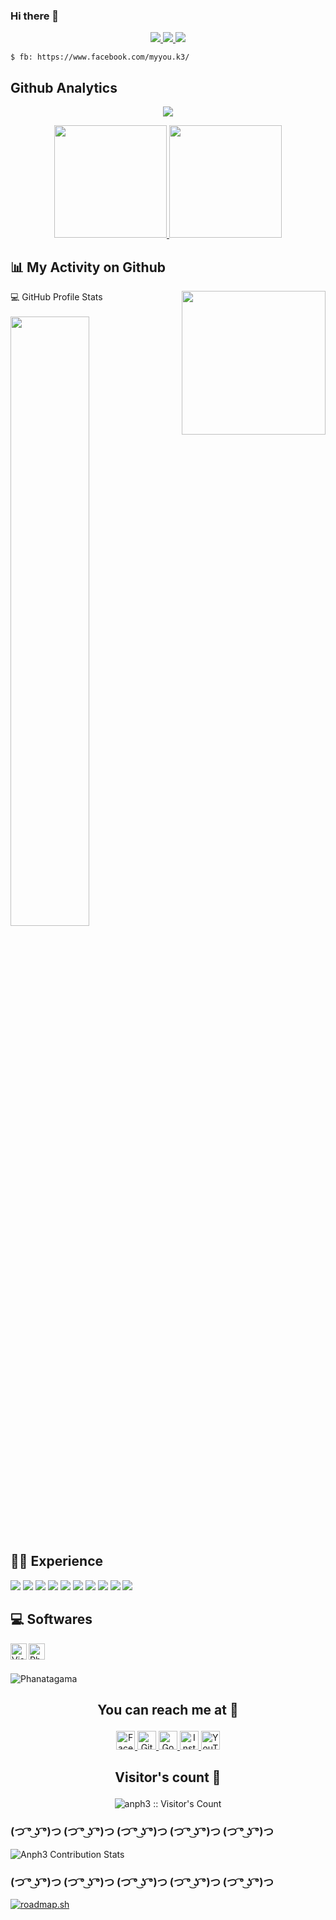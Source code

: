 ### Hi there 👋

<!--
**AnPH3/AnPH3** is a ✨ _special_ ✨ repository because its `README.md` (this file) appears on your GitHub profile.
Here are some ideas to get you started:
- 🔭 I’m currently working on ...
- 🌱 I’m currently learning ...
- 👯 I’m looking to collaborate on ...
- 🤔 I’m looking for help with ...
- 💬 Ask me about ...
- 📫 How to reach me: ...
- 😄 Pronouns: ...
- ⚡ Fun fact: ...
-->
<p align="center">
<!--  ![Pengunjung](https://visitor-badge.laobi.icu/badge?page_id=phanatagama.phanatagama) <a href="https://travis-ci.org/Dogfalo/materialize"></a>  -->
   <a href="">
      <img src="https://visitor-badge.laobi.icu/badge?page_id=anph3.anph3">
         <img src="https://img.shields.io/twitter/follow/myoran2?color=red&label=Twitter&style=flat-square">
      <img src="https://img.shields.io/youtube/channel/subscribers/UCy0Oo_5y2WxohUzzpItCfIw?label=Youtube&style=flat-square">
      </a>
</p>      
<!--**Statistik Efektif**-->

<!-- ```
$ curl --silent https://github.com/anph3.gpg | gpg --import
``` -->
```
$ fb: https://www.facebook.com/myyou.k3/
```

## Github Analytics
<p align="center">
  <img alig src="https://github-profile-trophy.vercel.app/?username=anph3&no-bg=true&no-frame=true&theme=onedark&column=7" />
<!--    &rank=SSS,SS,S,AAA,AA,A,B,C -->
</p>


<!--START_SECTION:waka-->
<!-- ![Anph3 Contribution Stats](https://github-contribution-stats.vercel.app/api/?username=anph3) -->
<p align="center">
<a href="https://github.com/anph3">
  <img height="180em" src="https://github-readme-stats.vercel.app/api?username=anph3&show_icons=true&theme=midnight-purple&include_all_commits=true&count_private=true"/>
  <img height="180em" src="https://github-readme-stats-eight-theta.vercel.app/api/top-langs/?username=anph3&layout=compact&langs_count=8&theme=midnight-purple"/>
</a>
</p>

<!-- ![Phanatagama Contribution Stats](https://github-readme-stats.vercel.app/api?username=phanatagama&show_icons=true&theme=midnight-purple&include_all_commits=true&count_private=true)
![language_stats](https://github-readme-stats-eight-theta.vercel.app/api/top-langs/?username=phanatagama&layout=compact&langs_count=8&theme=midnight-purple) -->
<!--<p><img src="https://github.githubassets.com/images/mona-whisper.gif" /></p>-->

<!--```text
JS  5 hrs 19 mins   ████████████░░░░░░░░░░░░░   49.44 % 
PHP      4 hrs 15 mins   ██████████░░░░░░░░░░░░░░░   39.61 % 
Other   46 mins         █░░░░░░░░░░░░░░░░░░░░░░░░   07.16 % 
Diff    12 mins         ░░░░░░░░░░░░░░░░░░░░░░░░░   01.94 % 
Text    6 mins          ░░░░░░░░░░░░░░░░░░░░░░░░░   00.98 %
```-->
<!--END_SECTION:waka-->

<!--**My Contribution**
[![Contribution Stats](https://github-contribution-stats.vercel.app/api/?username=anph3)](https://github.com/LordDashMe/github-contribution-stats/)-->

## 📊 My Activity on Github
<img align='right' src="https://media.giphy.com/media/M9gbBd9nbDrOTu1Mqx/giphy.gif" width="230">
<!-- <details>  -->
  <summary>💻 GitHub Profile Stats</summary>
  <br/>
    <a href="https://github.com/anph3"><img width="50%" src="https://github-readme-streak-stats.herokuapp.com/?user=anph3&theme=highcontrast"/></a>
  <br/>
<!--   <b>Note:</b> Top languages is only a metric of the languages my public code consists of and doesn't reflect experience or skill level. -->
<!-- </details> -->

## 👨‍💻 Experience
<p>
  <img src="https://img.shields.io/badge/git%20-%23F05033.svg?&style=for-the-badge&logo=git&logoColor=white"/>
 <img src="https://img.shields.io/badge/gitlab%20-%23181717.svg?&style=for-the-badge&logo=gitlab&logoColor=white"/>
  <img src="https://img.shields.io/badge/github%20-%23121011.svg?&style=for-the-badge&logo=github&logoColor=white"/>
  <img src="https://img.shields.io/badge/laravel%20-%23FF2D20.svg?&style=for-the-badge&logo=laravel&logoColor=white"/>
  <img src="https://img.shields.io/badge/Flutter%20-%2302569B.svg?&style=for-the-badge&logo=Flutter&logoColor=white" />
<!--   <img src="https://img.shields.io/badge/express.js%20-%23404d59.svg?&style=for-the-badge"/> -->
<!--   <img src="https://img.shields.io/badge/vuejs%20-%2335495e.svg?&style=for-the-badge&logo=vue.js&logoColor=%234FC08D"/> -->
  
  <img src="https://img.shields.io/badge/html5%20-%23E34F26.svg?&style=for-the-badge&logo=html5&logoColor=white"/>
  <img src="https://img.shields.io/badge/css3%20-%231572B6.svg?&style=for-the-badge&logo=css3&logoColor=white"/>
  <img src="https://img.shields.io/badge/bootstrap%20-%23563D7C.svg?&style=for-the-badge&logo=bootstrap&logoColor=white"/>
<!--   <img src="https://img.shields.io/badge/javascript%20-%23323330.svg?&style=for-the-badge&logo=javascript&logoColor=%23F7DF1E"/> -->
<!--   <img src="https://img.shields.io/badge/jQuery-ff69b4?&style=for-the-badge&logo=jquery&logoColor=white"/> -->
<!--  <img src="https://img.shields.io/badge/typescript%20-%23007ACC.svg?&style=for-the-badge&logo=typescript&logoColor=white"/> -->
<!--   <img src="https://img.shields.io/badge/php-%23777BB4.svg?&style=for-the-badge&logo=php&logoColor=white"/> -->
<!--  <img src="https://img.shields.io/badge/java-%23ED8B00.svg?&style=for-the-badge&logo=java&logoColor=white"/> -->
  <img src="https://img.shields.io/badge/PYTHON-success?&style=for-the-badge&logo=python&logoColor=white"/>
<!--   <img src="https://img.shields.io/badge/REACT-blueviolet?&style=for-the-badge&logo=react&logoColor=white"/> -->
<!--   <img src="https://img.shields.io/badge/express-violet?&style=for-the-badge&logo=express&logoColor=white"/> -->
<!--   <img src="https://img.shields.io/badge/mongodb-orange?&style=for-the-badge&logo=mongodb&logoColor=white"/> -->
<!--  <img src="https://img.shields.io/badge/WORDPRESS-9cf?&style=for-the-badge&logo=wordpress&logoColor=white"/> -->
<!--   <img src="https://img.shields.io/badge/kotlin-%230095D5.svg?&style=for-the-badge&logo=kotlin&logoColor=white"/> -->
  <img src="https://img.shields.io/badge/dart-%230175C2.svg?&style=for-the-badge&logo=dart&logoColor=white"/>

</p>

## 💻 Softwares
<p>
      <img align="left" alt="Visual Studio Code" width="26px" src="https://raw.githubusercontent.com/github/explore/80688e429a7d4ef2fca1e82350fe8e3517d3494d/topics/visual-studio-code/visual-studio-code.png" />
<!--       <a href="https://www.adobe.com/products/xd.html" target="_blank"> <img align="left" alt="XD" width="26px" src="https://github.com/Aakarsh-B/trying-repos/blob/master/adobexd.png?raw=true"/> </a>  -->
<!--       <a href="https://www.adobe.com/in/products/illustrator.html" target="_blank"> <img align="left" alt="Illustrator" width="26px" src="https://github.com/Aakarsh-B/trying-repos/blob/master/illustrator.png?raw=true"/> </a>  -->
      <a href="https://www.photoshop.com/en" target="_blank"> <img align="left" alt="Photoshop" width="26px" src="https://github.com/Aakarsh-B/trying-repos/blob/master/photoshop.png?raw=true"/> </a>

      
</p>

<br>
<br>

<!-- 📕 **Favorite Repositories**
[![OSCP-Prep](https://github-readme-stats.vercel.app/api/pin/?username=phanatagama&repo=OSCP-Prep&theme=midnight-purple)](https://github.com/phanatagama/OSCP-Prep)
[![ReverseCode](https://github-readme-stats.vercel.app/api/pin/?username=phanatagama&repo=Panduan-Reverse-Code-Engineering&theme=midnight-purple)](https://github.com/phanatagama/Panduan-Reverse-Code-Engineering)
 -->
<!--**Project**-->
 
![Phanatagama](https://raw.githubusercontent.com/Trilokia/Trilokia/379277808c61ef204768a61bbc5d25bc7798ccf1/bottom_header.svg)

## <p align="center">You can reach me at 🌹</p>

<p align="center">
  <a href="https://www.facebook.com/myyou.k3/">
    <img src="https://www.vectorlogo.zone/logos/facebook/facebook-official.svg" alt="Facebook" height="30" width="30">
  </a>
	
  <a href="https://github.com/anph3">
    <img src="https://www.vectorlogo.zone/logos/github/github-tile.svg" alt="Github" height="30" width="30">
  </a>
  
<!--   <a href="https://dev.to/anph3">
    <img src="https://www.vectorlogo.zone/logos/devto/devto-icon.svg" alt="DevTo" height="30" width="30">
  </a> -->
	
<!--   <a href="https://www.linkedin.com/in/anph3/">
    <img src="https://www.vectorlogo.zone/logos/linkedin/linkedin-icon.svg" alt="Linkedin" height="30" width="30">
  </a> -->
  
  <a href="mailto:hahoangyou@gmail.com">
    <img src="https://www.vectorlogo.zone/logos/google/google-icon.svg" alt="Google" height="30" width="30">
  </a>
	
  <a href="https://www.instagram.com/meyou.k3/">
    <img src="https://www.vectorlogo.zone/logos/instagram/instagram-icon.svg" alt="Instagram" height="30" width="30">
  </a>
  
<!--   <a href="https://www.tiktok.com/@ngoctien_tnt/">
    <img src="https://raw.githubusercontent.com/gilbarbara/logos/master/logos/tiktok-icon.svg" alt="TikTok" height="30" width="30">
  </a> -->
  
  <a href="https://www.youtube.com/c/UCy0Oo_5y2WxohUzzpItCfIw">
    <img src="https://www.vectorlogo.zone/logos/youtube/youtube-icon.svg" alt="YouTube" height="30" width="30">
  </a>
</p>

## <p align="center">Visitor's count :eyes:</p>
<p align="center"><img src="https://profile-counter.glitch.me/{anph3}/count.svg" alt="anph3 :: Visitor's Count" /></p>

### (つ ͡° ͜ʖ ͡°)つ (つ ͡° ͜ʖ ͡°)つ (つ ͡° ͜ʖ ͡°)つ (つ ͡° ͜ʖ ͡°)つ (つ ͡° ͜ʖ ͡°)つ
![Anph3 Contribution Stats](https://github-contribution-stats.vercel.app/api/?username=anph3)
### (つ ͡° ͜ʖ ͡°)つ (つ ͡° ͜ʖ ͡°)つ (つ ͡° ͜ʖ ͡°)つ (つ ͡° ͜ʖ ͡°)つ (つ ͡° ͜ʖ ͡°)つ

[![roadmap.sh](https://api.roadmap.sh/v1-badge/tall/657bfc805145316d250761c0?variant=dark)](https://roadmap.sh)
